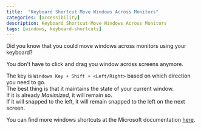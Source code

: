 ```yaml
---
title:  "Keyboard Shortcut Move Windows Across Monitors" 
categories: [accessibility]
description: Keyboard Shortcut Move Windows Across Monitors
tags: [windows, keyboard-shortcuts]
--- 
```


Did you know that you could move windows across monitors using your keyboard?

You don't have to click and drag you window across screens anymore.  

The key is `Windows Key + Shift + <Left/Right>` based on which direction you need to go.  
The best thing is that it maintains the state of your current window.  
If it is already _Maximized_, it will remain so.  
If it will snapped to the left, it will remain snapped to the left on the next screen.  

You can find more windows shortcuts at the Microsoft documentation [here](https://support.microsoft.com/en-us/help/12445/windows-keyboard-shortcuts).
